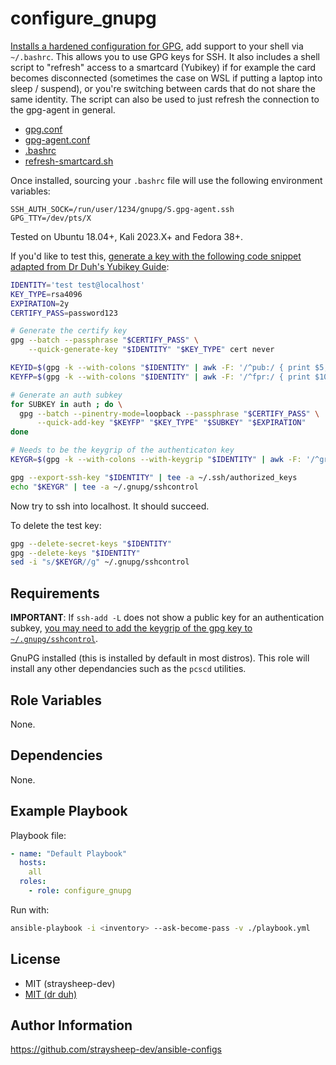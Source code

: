 configure_gnupg
=========

[Installs a hardened configuration for GPG](https://github.com/drduh/YubiKey-Guide?tab=readme-ov-file#configuration), add support to your shell via `~/.bashrc`. This allows you to use GPG keys for SSH. It also includes a shell script to "refresh" access to a smartcard (Yubikey) if for example the card becomes disconnected (sometimes the case on WSL if putting a laptop into sleep / suspend), or you're switching between cards that do not share the same identity. The script can also be used to just refresh the connection to the gpg-agent in general.

- [gpg.conf](https://github.com/drduh/config/blob/master/gpg.conf)
- [gpg-agent.conf](https://github.com/drduh/config/blob/master/gpg-agent.conf)
- [.bashrc](https://github.com/straysheep-dev/linux-configs/blob/main/gnupg/gpg-bashrc)
- [refresh-smartcard.sh](https://github.com/straysheep-dev/linux-configs/blob/main/gnupg/refresh-smartcard.sh)

Once installed, sourcing your `.bashrc` file will use the following environment variables:

```
SSH_AUTH_SOCK=/run/user/1234/gnupg/S.gpg-agent.ssh
GPG_TTY=/dev/pts/X
```

Tested on Ubuntu 18.04+, Kali 2023.X+ and Fedora 38+.

If you'd like to test this, [generate a key with the following code snippet adapted from Dr Duh's Yubikey Guide](https://github.com/drduh/YubiKey-Guide?tab=readme-ov-file#identity):

```bash
IDENTITY='test test@localhost'
KEY_TYPE=rsa4096
EXPIRATION=2y
CERTIFY_PASS=password123

# Generate the certify key
gpg --batch --passphrase "$CERTIFY_PASS" \
    --quick-generate-key "$IDENTITY" "$KEY_TYPE" cert never

KEYID=$(gpg -k --with-colons "$IDENTITY" | awk -F: '/^pub:/ { print $5; exit }')
KEYFP=$(gpg -k --with-colons "$IDENTITY" | awk -F: '/^fpr:/ { print $10; exit }')

# Generate an auth subkey
for SUBKEY in auth ; do \
  gpg --batch --pinentry-mode=loopback --passphrase "$CERTIFY_PASS" \
      --quick-add-key "$KEYFP" "$KEY_TYPE" "$SUBKEY" "$EXPIRATION"
done

# Needs to be the keygrip of the authenticaton key
KEYGR=$(gpg -k --with-colons --with-keygrip "$IDENTITY" | awk -F: '/^grp:/ { print $10 }' | tail -n 1)

gpg --export-ssh-key "$IDENTITY" | tee -a ~/.ssh/authorized_keys
echo "$KEYGR" | tee -a ~/.gnupg/sshcontrol
```

Now try to ssh into localhost. It should succeed.

To delete the test key:

```bash
gpg --delete-secret-keys "$IDENTITY"
gpg --delete-keys "$IDENTITY"
sed -i "s/$KEYGR//g" ~/.gnupg/sshcontrol
```

Requirements
------------

**IMPORTANT**: If `ssh-add -L` does not show a public key for an authentication subkey, [you may need to add the keygrip of the gpg key to `~/.gnupg/sshcontrol`](https://www.gnupg.org/documentation/manuals/gnupg-2.0/Agent-Configuration.html).

GnuPG installed (this is installed by default in most distros). This role will install any other dependancies such as the `pcscd` utilities.

Role Variables
--------------

None.

Dependencies
------------

None.

Example Playbook
----------------

Playbook file:

```yml
- name: "Default Playbook"
  hosts:
    all
  roles:
    - role: configure_gnupg
```

Run with:

```bash
ansible-playbook -i <inventory> --ask-become-pass -v ./playbook.yml
```

License
-------

- MIT (straysheep-dev)
- [MIT (dr duh)](https://github.com/drduh/YubiKey-Guide?tab=MIT-1-ov-file#readme)

Author Information
------------------

https://github.com/straysheep-dev/ansible-configs
